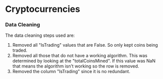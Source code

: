 # Cryptocurrencies
 
###  Data Cleaning

The data cleaning steps used are:
1.  Removed all "IsTrading" values that are False.  So only kept coins being traded.
2.  Removed all those that do not have a working algorithm.  This was determined by looking at the "totalCoinsMined".  If this value was NaN that means the algorithm isn't working so the row is removed.  
3.  Removed the column "IsTrading" since it is no redundant.
